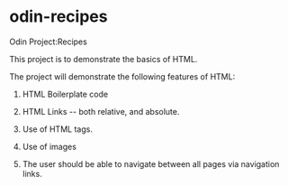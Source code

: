 # odin-recipes
Odin Project:Recipes

This project is to demonstrate the basics of HTML.

The project will demonstrate the following features of HTML:

1. HTML Boilerplate code

2. HTML Links -- both relative, and absolute.

3. Use of HTML tags.

4. Use of images

5. The user should be able to navigate between all pages via navigation links.
